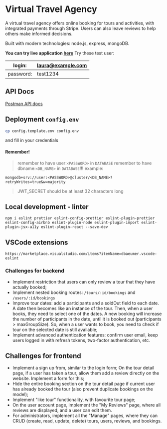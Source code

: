# Virtual Travel Agency

A virtual travel agency offers online booking for tours and activities, with integrated payments through Stripe. Users can also leave reviews to help others make informed decisions.

Built with modern technologies: node.js, express, mongoDB.

**You can try live application [here](https://natours.bieda.it/)**
Try these test user:

| login:    | laura@example.com |
| --------- | ----------------- |
| password: | test1234          |

## API Docs

[Postman API docs](https://documenter.getpostman.com/view/19887252/2s935vn19F)

## Deployment `config.env`

```bash
cp config.template.env config.env
```

and fill in your credentials

#### Remember!

> remember to have user:`<PASSWORD>` in `DATABASE`
> remember to have dbname:`<DB_NAME>` in `DATABASE`!!!
> example:

```
mongodb+srv://user:<PASSWORD>@cluster/<DB_NAME>?retryWrites=true&w=majority
```

> JWT_SECRET should be at least 32 characters long

## Local development - linter

```
npm i eslint prettier eslint-config-prettier eslint-plugin-prettier eslint-config-airbnb eslint-plugin-node eslint-plugin-import eslint-plugin-jsx-a11y eslint-plugin-react --save-dev
```

## VSCode extensions

```
https://marketplace.visualstudio.com/items?itemName=dbaeumer.vscode-eslint
```

### Challenges for backend

- Implement restriction that users can only review a tour that they have actually booked;
- Implement nested booking routes: `/tours/:id/bookings` and `/users/:id/bookings`
- Improve tour dates: add a participants and a soldOut field to each
  date. A date then becomes like an instance of the tour. Then, when a user books, they need to select one of the dates. A new booking will increase the number of participants in the date, until it is booked out (participants > maxGroupSize). So, when a user wants to book, you need to check if tour on the selected date is still available;
- Implement advanced authentication features: confirm user email, keep users logged in with refresh tokens, two-factor authentication, etc.

## Challenges for frontend

- Implement a sign up from, similar to the login form;
  On the tour detail page, if a user has taken a tour, allow them add a review directly on the website. Implement a form for this;
- Hide the entire booking section on the tour detail page if current user has already booked the tour (also prevent duplicate bookings on the model);
- Implement "like tour" functionality, with favourite tour page;
- On the user account page, implement the "My Reviews" page, where all reviews are displayed, and a user can edit them.
- For administrators, implement all the "Manage" pages, where they can
  CRUD (create, read, update, delete) tours, users, reviews, and bookings.
